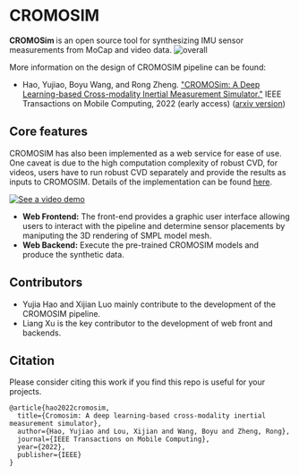 # CROMOSIM
<b> CROMOSim </b> is an open source tool for synthesizing IMU sensor measurements from MoCap and video data. 
![overall](https://github.com/wisermaclab/CROMOSIM/assets/42444950/c9cec2dd-2c02-45c9-9864-ec290d8348e1)

More information on the design of CROMOSIM pipeline can be found:
<ul>
  <li>Hao, Yujiao, Boyu Wang, and Rong Zheng. <a href="https://ieeexplore.ieee.org/abstract/document/9992037">"CROMOSim: A Deep Learning-based Cross-modality Inertial Measurement Simulator."</a> IEEE Transactions on Mobile Computing, 2022 (early access) (<a href="https://arxiv.org/abs/2202.10562">arxiv version</a>)</li>
</ul>

      
## Core features 
CROMOSIM has also been implemented as a web service for ease of use. One caveat is due to the high computation complexity of robust CVD, for videos, users have to run robust CVD separately and provide the results as inputs to CROMOSIM. Details of the implementation can be found [here](https://github.com/wisermaclab/CROMOSIM/blob/main/Report/web%20service%20report.pdf). 

[![See a video demo](https://img.youtube.com/vi/VYCFZWOUkpI/maxresdefault.jpg)](https://youtu.be/VYCFZWOUkpI)
<ul>
  <li><b>Web Frontend:</b> The front-end provides a graphic user interface allowing users to interact with the pipeline and determine sensor placements by maniputing the 3D rendering of SMPL model mesh.</li>
  <li><b>Web Backend:</b> Execute the pre-trained CROMOSIM models and produce the synthetic data.</li>  
</ul>

## Contributors
<ul>
  <li>Yujia Hao and Xijian Luo mainly contribute to the development of the CROMOSIM pipeline.</li>
  <li>Liang Xu is the key contributor to the development of web front and backends.</li>
</ul>

## Citation
Please consider citing this work if you find this repo is useful for your projects.

```
@article{hao2022cromosim,
  title={Cromosim: A deep learning-based cross-modality inertial measurement simulator},
  author={Hao, Yujiao and Lou, Xijian and Wang, Boyu and Zheng, Rong},
  journal={IEEE Transactions on Mobile Computing},
  year={2022},
  publisher={IEEE}
}
```
